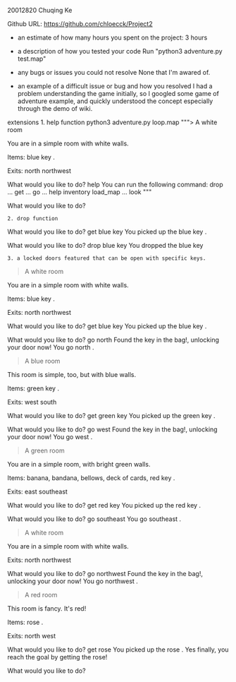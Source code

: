 20012820
Chuqing Ke

Github URL: https://github.com/chloecck/Project2


- an estimate of how many hours you spent on the project: 3 hours


- a description of how you tested your code
    Run "python3 adventure.py test.map"

- any bugs or issues you could not resolve
    None that I'm awared of.
- an example of a difficult issue or bug and how you resolved
    I had a problem understanding the game initially, so I googled some game of adventure example, and quickly understood the concept especially through the demo of wiki.

extensions
    1. help function
python3 adventure.py loop.map
"""> A white room

You are in a simple room with white walls.

Items: blue key .

Exits:  north northwest


What would you like to do? help
You can run the following command:
  drop ...
  get ...
  go ...
  help
  inventory
  load_map ...
  look
"""

What would you like to do? 

    2. drop function

What would you like to do? get blue key
You picked up the blue key .

What would you like to do? drop blue key
You dropped the blue key

    3. a locked doors featured that can be open with specific keys.
> A white room

You are in a simple room with white walls.

Items: blue key .

Exits:  north northwest


What would you like to do? get blue key
You picked up the blue key .

What would you like to do? go north
Found the key in the bag!, unlocking your door now!
You go north .

> A blue room

This room is simple, too, but with blue walls.

Items: green key .

Exits:  west south


What would you like to do? get green key
You picked up the green key .

What would you like to do? go west
Found the key in the bag!, unlocking your door now!
You go west .

> A green room

You are in a simple room, with bright green walls.

Items: banana, bandana, bellows, deck of cards, red key .

Exits:  east southeast


What would you like to do? get red key
You picked up the red key .

What would you like to do? go southeast
You go southeast .

> A white room

You are in a simple room with white walls.


Exits:  north northwest


What would you like to do? go northwest
Found the key in the bag!, unlocking your door now!
You go northwest .

> A red room

This room is fancy. It's red!

Items: rose .

Exits:  north west


What would you like to do? get rose
You picked up the rose .
Yes finally, you reach the goal by getting the rose!

What would you like to do? 